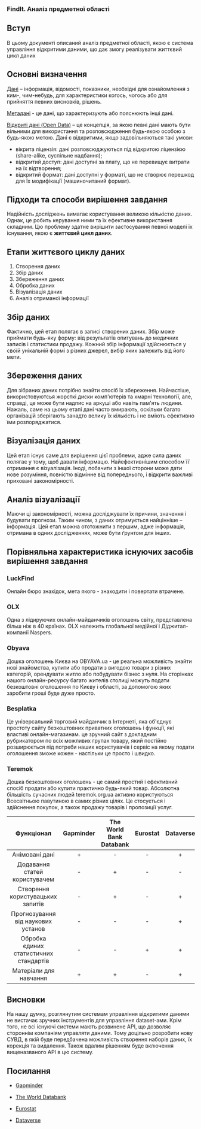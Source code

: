 ### FindIt. Аналіз предметної області 

## Вступ

В цьому документі описаний аналіз предметної області, якою є система управління відкритими даними, що дає змогу реалізувати життєвий цикл даних
## Основні визначення

[Дані](https://uk.wikipedia.org/wiki/Дані) – інформація, відомості, показники, необхідні для ознайомлення з ким-, чим-небудь, для характеристики когось, чогось або для прийняття певних висновків, рішень.

[Метадані](https://uk.wikipedia.org/wiki/Метадані) - це дані, що характеризують або пояснюють інші дані.

[Відкриті дані (Open Data)](https://uk.wikipedia.org/wiki/Відкриті_дані) – це концепція, за якою певні дані мають бути вільними для використання та розповсюдження будь-якою особою з будь-якою метою. Дані є відкритими, якщо задовільняються такі умови:
-	вікрита ліцензія: дані розповсюджуються під відкритою ліцензією (share-alike, суспільне надбання);
-	відкритий доступ: дані доступні за плату, що не перевищує витрати на їх відтворення;
-	відкритий формат: дані доступні у форматі, що не створює перешкод для їх модифікації (машиночитаний формат).

## Підходи та способи вирішення завдання

Надійність досліджень вимагає користування великою кількістю даних. Однак, це робить керування ними та їх ефективне використання складним. Цю проблему здатне вирішити застосування певної моделі їх існування, якою є <strong>життєвий цикл даних</strong>.</p>

## Етапи життєвого циклу даних
1. Створення даних
2. Збір даних
3. Збереження даних
4. Обробка даних
5. Візуалізація даних
4. Аналіз отриманої інформації

## Збір даних
Фактично, цей етап полягає в записі створених даних. Збір може приймати будь-яку форму: від результатів опитувань до медичних записів і статистики продажу. Кожний збір інформації здійснюється у своїй унікальній формі з різних джерел, вибір яких залежить від його мети.

## Збереження даних
Для зібраних даних потрібно знайти спосіб їх збереження. Найчастіше, використовуютсья жорсткі диски комп'ютерів та хмарні технології, але, справді, це може бути надпис на аркуші або навіть пам'ять людини.
Нажаль, саме на цьому етапі дані часто вмирають, оскільки багато організацій зберігають занадто велику їх кількість і не вміють ефективно їми розпоряджатися.

## Візуалізація даних
Цей етап існує саме для вирішення цієї проблеми, адже сила даних полягає у тому, щоб давати інформацю. Найефективнішим способом її отримання є візуалізація.
Іноді, побачити з іншої сторони може дати нове розуміння, повністю відмінне від попереднього, і відкрити важливі приховані закономірності.

## Аналіз візуалізації
Маючи ці закономірності, можна досліджувати їх причини, значення і будувати прогнози. Таким чином, з даних отримується найцінніше – інформація. Цей етап можна ототожнити з першим, адже інформація, отримана в одних дослідженнях, може бути ґрунтом для інших.
## Порівняльна характеристика існуючих засобів вирішення завдання 

### LuckFind

Онлайн бюро знахідок, мета якого - знаходити і повертати втрачене.

### OLX

Одна з лідируючих онлайн-майданчиків оголошень світу, представлена більш ніж в 40 країнах. OLX належить глобальної медійної і Діджитал-компанії Naspers.

### Obyava
Дошка оголошень Києва на OBYAVA.ua - це реальна можливість знайти нові знайомства, купити або продати з вигодою товари з різних категорій, орендувати житло або побудувати бізнес з нуля. На сторінках нашого онлайн-ресурсу багато жителів столиці можуть подати безкоштовні оголошення по Києву і області, за допомогою яких заробити гроші буде дуже просто.

### Besplatka

Це універсальний торговий майданчик в Інтернеті, яка об'єднує простоту сайту безкоштовних приватних оголошень і функції, які властиві онлайн-магазинам.
це зручний сайт з докладним рубрикатором по всіх можливих групах товару, який постійно розширюється під потреби наших користувачів і сервіс на якому подати оголошення зможе кожен - настільки це просто і швидко.

### Teremok
Дошка безкоштовних оголошень - це самий простий і ефективний спосіб продати або купити практично будь-який товар. Абсолютна більшість сучасних людей teremok.org.ua активно користуються Всесвітньою павутиною в самих різних цілях. Це стосується і здійснення покупок, а також продажу товарів і пропозиції услуг.

|Функціонал|Gapminder|The World Bank Databank|Eurostat|Dataverse|
| :--------------: | :----: | :------: |  :------:    |  :------:   |
  |Анімовані дані|+|-|-|+|
|Додавання статей користувачем|-|+|-|-|
|Створення користувацьких запитів|-|+|-|+|
|Прогнозування від наукових установ|-|-|-|+|
|Обробка єдиних статистичних стандартів|-|-|+|+|
|Матеріали для навчання|+|+|-|+|


## Висновки

На нашу думку, розглянутим системам управління відкритими даними не вистачає зручних інструментів для управління dataset-ами. Крім того, не всі існуючі системи мають розвинене АРІ, що дозволяє стороннім компаніям управляти даними.
Тому доцільно розробити нову СУВД, в якій буде передбачена можливість створення наборів даних, їх корекція та видалення. Також вдалим рішенням буде включення вищеназваного АРІ в цю систему.

## Посилання

- [Gapminder](https://www.gapminder.org/)

- [The World Databank](https://data.worldbank.org/)

- [Eurostat](https://ec.europa.eu/eurostat/home?)

- [Dataverse](https://dataverse.org/#)

